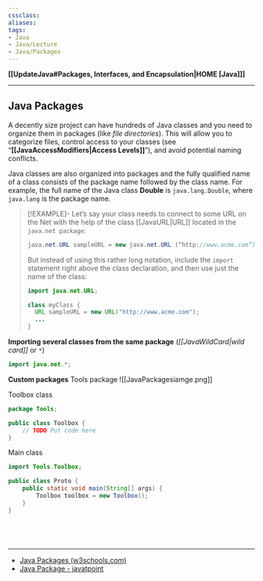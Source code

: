 ```yaml
---
cssclass:
aliases:
tags:
- Java
- Java/Lecture
- Java/Packages
---
```

**[[UpdateJava#Packages, Interfaces, and Encapsulation|HOME [Java]]]**

---
## Java Packages
A decently size project can have hundreds of Java classes and you need to organize them in packages (like *file directories*). This will allow you to categorize files, control access to your classes (see “**[[JavaAccessModifiers|Access Levels]]**”), and avoid potential naming conflicts.

Java classes are also organized into packages and the fully qualified name of a class consists of the package name followed by the class name. For example, the full name of the Java class **Double** is `java.lang.Double`, where `java.lang` is the package name.

>[!EXAMPLE]-
> Let’s say your class needs to connect to some URL on the Net with the help of the class [[JavaURL|URL]] located in the `java.net package`:
> ```java
> java.net.URL sampleURL = new java.net.URL (“http://www.acme.com”);
> ```
> But instead of using this rather long notation, include the `import` statement right above the class declaration, and then use just the name of the class:
> ```java
> import java.net.URL;
> 
> class myClass {
> 	URL sampleURL = new URL("http://www.acme.com");
> 	...
> }
> ```

**Importing several classes from the same package** (*[[JavaWildCard|wild card]]* or `*`)
```java
import java.net.*;
```

**Custom packages**
Tools package
![[JavaPackagesiamge.png]]

Toolbox class
```java
package Tools;

public class Toolbox {
    // TODO Put code here
}
```

Main class
```java
import Tools.Toolbox;

public class Proto {
    public static void main(String[] args) {
        Toolbox toolbox = new Toolbox();
    }
}
```

<br>

# 
---
- [Java Packages (w3schools.com)](https://www.w3schools.com/java/java_packages.asp)
- [Java Package - javatpoint](https://www.javatpoint.com/package)